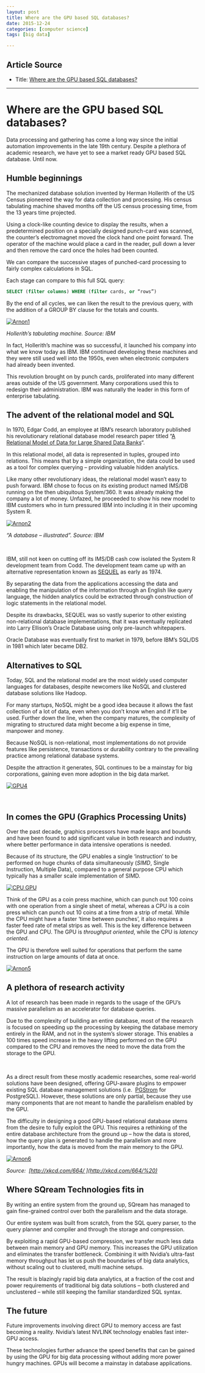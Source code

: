 ```yaml
---
layout: post
title: Where are the GPU based SQL databases?
date: 2015-12-24
categories: [computer science]
tags: [big data]

---
```




## Article Source
* Title: [Where are the GPU based SQL databases?](http://sqream.com/where-are-the-gpu-based-sql-databases/)

---


Where are the GPU based SQL databases?
======================================


Data processing and gathering has come a long way since the initial
automation improvements in the late 19th century. Despite a plethora of
academic research, we have yet to see a market ready GPU based SQL
database. Until now.

Humble beginnings
-----------------

The mechanized database solution invented by Herman Hollerith of the US
Census pioneered the way for data collection and processing. His census
tabulating machine shaved months off the US census processing time, from
the 13 years time projected.

Using a clock-like counting device to display the results, when a
predetermined position on a specially designed punch-card was scanned,
the counter’s electromagnet moved the clock hand one point forward. The
operator of the machine would place a card in the reader, pull down a
lever and then remove the card once the holes had been counted.

We can compare the successive stages of punched-card processing to
fairly complex calculations in SQL.

Each stage can compare to this full SQL query:

```sql 
SELECT (filter columns) WHERE (filter cards, or “rows”)
```

By the end of all cycles, we can liken the result to the previous query,
with the addition of a GROUP BY clause for the totals and counts.

[![Arnon1](http://blog.sqreamtech.com/wp-content/uploads/2015/05/Arnon1.gif)](http://blog.sqreamtech.com/wp-content/uploads/2015/05/Arnon1.gif)

*Hollerith’s tabulating machine. Source: IBM*

In fact, Hollerith’s machine was so successful, it launched his company
into what we know today as IBM. IBM continued developing these machines
and they were still used well into the 1950s, even when electronic
computers had already been invented.

This revolution brought on by punch cards, proliferated into many
different areas outside of the US government. Many corporations used
this to redesign their administration. IBM was naturally the leader in
this form of enterprise tabulating.

The advent of the relational model and SQL
------------------------------------------

In 1970, Edgar Codd, an employee at IBM’s research laboratory published
his revolutionary relational database model research paper titled “[A
Relational Model of Data for Large Shared Data
Banks](http://dl.acm.org/citation.cfm?id=362685)“.

In this relational model, all data is represented in tuples, grouped
into relations. This means that by a simple organization, the data could
be used as a tool for complex querying – providing valuable hidden
analytics.

Like many other revolutionary ideas, the relational model wasn’t easy to
push forward. IBM chose to focus on its existing product named IMS/DB
running on the then ubiquitous System/360. It was already making the
company a lot of money. Unfazed, he proceeded to show his new model to
IBM customers who in turn pressured IBM into including it in their
upcoming System R.

[![Arnon2](http://blog.sqreamtech.com/wp-content/uploads/2015/05/Arnon2.gif)](http://blog.sqreamtech.com/wp-content/uploads/2015/05/Arnon2.gif)

*“A database – illustrated”. Source: IBM*

 

IBM, still not keen on cutting off its IMS/DB cash cow isolated the
System R development team from Codd. The development team came up with
an alternative representation known as
[SEQUEL](http://www.almaden.ibm.com/cs/people/chamberlin/sequel-1974.pdf)
as early as 1974.

By separating the data from the applications accessing the data and
enabling the manipulation of the information through an English like
query language, the hidden analytics could be extracted through
construction of logic statements in the relational model.

Despite its drawbacks, SEQUEL was so vastly superior to other existing
non-relational database implementations, that it was eventually
replicated into Larry Ellison’s Oracle Database using only pre-launch
whitepapers.

Oracle Database was eventually first to market in 1979, before IBM’s
SQL/DS in 1981 which later became DB2.

Alternatives to SQL
-------------------

Today, SQL and the relational model are the most widely used computer
languages for databases, despite newcomers like NoSQL and clustered
database solutions like Hadoop.

For many startups, NoSQL might be a good idea because it allows the fast
collection of a lot of data, even when you don’t know when and if it’ll
be used. Further down the line, when the company matures, the complexity
of migrating to structured data might become a big expense in time,
manpower and money.

Because NoSQL is non-relational, most implementations do not provide
features like persistence, transactions or durability contrary to the
prevailing practice among relational database systems.

Despite the attraction it generates, SQL continues to be a mainstay for
big corporations, gaining even more adoption in the big data market.


[![GPU4](http://blog.sqreamtech.com/wp-content/uploads/2015/05/GPU4.png)](http://blog.sqreamtech.com/wp-content/uploads/2015/05/GPU4.png)

 

In comes the GPU (Graphics Processing Units)
------------------------------------------

Over the past decade, graphics processors have made leaps and bounds and
have been found to add significant value in both research and industry,
where better performance in data intensive operations is needed.

Because of its structure, the GPU enables a single ‘instruction’ to be
performed on huge chunks of data simultaneously (*SIMD*, Single
Instruction, Multiple Data), compared to a general purpose CPU which
typically has a smaller scale implementation of SIMD.

[![CPU
GPU](http://blog.sqreamtech.com/wp-content/uploads/2015/05/CPU-GPU.jpg)](http://blog.sqreamtech.com/wp-content/uploads/2015/05/CPU-GPU.jpg)

Think of the GPU as a coin press machine, which can punch out 100 coins
with one operation from a single sheet of metal, whereas a CPU is a coin
press which can punch out 10 coins at a time from a strip of metal.
While the CPU might have a faster ‘time between punches’, it also
requires a faster feed rate of metal strips as well. This is the key
difference between the GPU and CPU. The GPU is *throughput oriented*,
while the CPU is *latency oriented*.

The GPU is therefore well suited for operations that perform the same
instruction on large amounts of data at once.

[![Arnon5](http://blog.sqreamtech.com/wp-content/uploads/2015/05/Arnon5.jpg)](http://blog.sqreamtech.com/wp-content/uploads/2015/05/Arnon5.jpg)

A plethora of research activity
-------------------------------

A lot of research has been made in regards to the usage of the GPU’s
massive parallelism as an accelerator for database queries.

Due to the complexity of building an entire database, most of the
research is focused on speeding up the processing by keeping the
database memory entirely in the RAM, and not in the system’s slower
storage. This enables a 100 times speed increase in the heavy lifting
performed on the GPU compared to the CPU and removes the need to move
the data from the storage to the GPU.

 

As a direct result from these mostly academic researches, some
real-world solutions have been designed, offering GPU-aware plugins to
empower existing SQL database management solutions (i.e. 
[PGStrom](https://wiki.postgresql.org/wiki/PGStrom) for PostgreSQL).
However, these solutions are only partial, because they use many
components that are not meant to handle the parallelism enabled by the
GPU.

The difficulty in designing a good GPU-based relational database stems
from the desire to fully exploit the GPU. This requires a rethinking of
the entire database architecture from the ground up – how the data is
stored, how the query plan is generated to handle the parallelism and
more importantly, how the data is moved from the main memory to the GPU.

[![Arnon6](http://blog.sqreamtech.com/wp-content/uploads/2015/05/Arnon6.png)](http://blog.sqreamtech.com/wp-content/uploads/2015/05/Arnon6.png)

*Source:  [http://xkcd.com/664/ ](http://xkcd.com/664/%20)*

Where SQream Technologies fits in
---------------------------------

By writing an entire system from the ground up, SQream has managed to
gain fine-grained control over both the parallelism and the data
storage.

Our entire system was built from scratch, from the SQL query parser, to
the query planner and compiler and through the storage and compression.

By exploiting a rapid GPU-based compression, we transfer much less data
between main memory and GPU memory. This increases the GPU utilization
and eliminates the transfer bottleneck. Combining it with Nvidia’s
ultra-fast memory throughput has let us push the boundaries of big data
analytics, without scaling out to clustered, multi machine setups.

The result is blazingly rapid big data analytics, at a fraction of the
cost and power requirements of traditional big data solutions – both
clustered and unclustered – while still keeping the familiar
standardized SQL syntax.

The future
----------

Future improvements involving direct GPU to memory access are fast
becoming a reality. Nvidia’s latest NVLINK technology enables fast
inter-GPU access.

These technologies further advance the speed benefits that can be gained
by using the GPU for big data processing without adding more power
hungry machines. GPUs will become a mainstay in database applications.

